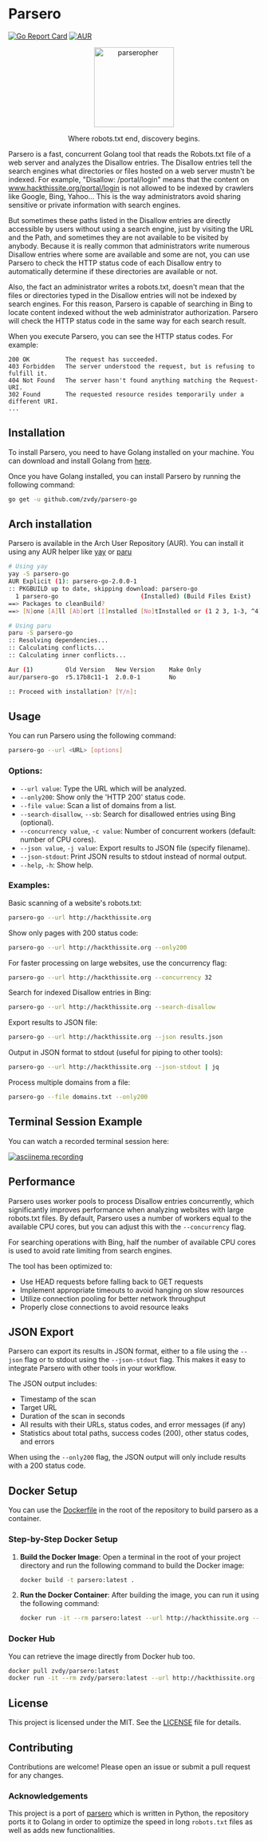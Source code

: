 # Parsero

[![Go Report Card](https://goreportcard.com/badge/github.com/zvdy/parsero-go)](https://goreportcard.com/report/github.com/zvdy/parsero-go)
[![AUR](https://img.shields.io/aur/version/parsero-go?logo=archlinux&logoColor=white)](https://aur.archlinux.org/packages/parsero-go)
<div align="center">
   <img src="https://i.imgur.com/INJgn0i.png" alt="parseropher" width="160">
   <p><em?>Where robots.txt end, discovery begins.</em></p>
</div>

Parsero is a fast, concurrent Golang tool that reads the Robots.txt
file of a web server and analyzes the Disallow entries. The Disallow
entries tell the search engines what directories or files hosted on a
web server mustn't be indexed. For example, "Disallow: /portal/login"
means that the content on www.hackthissite.org/portal/login is not allowed
to be indexed by crawlers like Google, Bing, Yahoo... This is the way
administrators avoid sharing sensitive or private information
with search engines.

But sometimes these paths listed in the Disallow entries are directly
accessible by users without using a search engine, just by visiting
the URL and the Path, and sometimes they are not available to be visited
by anybody. Because it is really common that administrators write
numerous Disallow entries where some are available and some are
not, you can use Parsero to check the HTTP status code of each
Disallow entry to automatically determine if these directories are
available or not.

Also, the fact an administrator writes a robots.txt, doesn't mean
that the files or directories typed in the Disallow entries will not
be indexed by search engines. For this reason, Parsero is
capable of searching in Bing to locate content indexed without the web
administrator authorization. Parsero will check the HTTP status code in
the same way for each search result.

When you execute Parsero, you can see the HTTP status codes. For example:

    200 OK          The request has succeeded.
    403 Forbidden   The server understood the request, but is refusing to fulfill it.
    404 Not Found   The server hasn't found anything matching the Request-URI.
    302 Found       The requested resource resides temporarily under a different URI.
    ...

## Installation
To install Parsero, you need to have Golang installed on your machine. You can download and install Golang from [here](https://golang.org/dl/).

Once you have Golang installed, you can install Parsero by running the following command:

```sh
go get -u github.com/zvdy/parsero-go
```

## Arch installation
Parsero is available in the Arch User Repository (AUR). You can install it using any AUR helper like [yay](https://github.com/Jguer/yay) or [paru](https://github.com/Morganamilo/paru)

```sh
# Using yay
yay -S parsero-go
AUR Explicit (1): parsero-go-2.0.0-1
:: PKGBUILD up to date, skipping download: parsero-go
  1 parsero-go                       (Installed) (Build Files Exist)
==> Packages to cleanBuild?
==> [N]one [A]ll [Ab]ort [I]nstalled [No]tInstalled or (1 2 3, 1-3, ^4)

# Using paru
paru -S parsero-go
:: Resolving dependencies...
:: Calculating conflicts...
:: Calculating inner conflicts...

Aur (1)         Old Version   New Version    Make Only
aur/parsero-go  r5.17b8c11-1  2.0.0-1        No

:: Proceed with installation? [Y/n]: 
```

## Usage
You can run Parsero using the following command:

```sh
parsero-go --url <URL> [options]
```

### Options:
- `--url value`: Type the URL which will be analyzed.
- `--only200`: Show only the 'HTTP 200' status code.
- `--file value`: Scan a list of domains from a list.
- `--search-disallow`, `--sb`: Search for disallowed entries using Bing (optional).
- `--concurrency value`, `-c value`: Number of concurrent workers (default: number of CPU cores).
- `--json value`, `-j value`: Export results to JSON file (specify filename).
- `--json-stdout`: Print JSON results to stdout instead of normal output.
- `--help`, `-h`: Show help.

### Examples:

Basic scanning of a website's robots.txt:
```sh
parsero-go --url http://hackthissite.org
```

Show only pages with 200 status code:
```sh
parsero-go --url http://hackthissite.org --only200
```

For faster processing on large websites, use the concurrency flag:
```sh
parsero-go --url http://hackthissite.org --concurrency 32
```

Search for indexed Disallow entries in Bing:
```sh
parsero-go --url http://hackthissite.org --search-disallow
```

Export results to JSON file:
```sh
parsero-go --url http://hackthissite.org --json results.json
```

Output in JSON format to stdout (useful for piping to other tools):
```sh
parsero-go --url http://hackthissite.org --json-stdout | jq
```

Process multiple domains from a file:
```sh
parsero-go --file domains.txt --only200
```

## Terminal Session Example

You can watch a recorded terminal session here:

[![asciinema recording](https://asciinema.org/a/Vd0kE9zVyPPwqLNjsEGDr4IZg.png)](https://asciinema.org/a/Vd0kE9zVyPPwqLNjsEGDr4IZg)

## Performance

Parsero uses worker pools to process Disallow entries concurrently, which significantly improves performance when analyzing websites with large robots.txt files. By default, Parsero uses a number of workers equal to the available CPU cores, but you can adjust this with the `--concurrency` flag.

For searching operations with Bing, half the number of available CPU cores is used to avoid rate limiting from search engines.

The tool has been optimized to:
- Use HEAD requests before falling back to GET requests
- Implement appropriate timeouts to avoid hanging on slow resources
- Utilize connection pooling for better network throughput
- Properly close connections to avoid resource leaks

## JSON Export

Parsero can export its results in JSON format, either to a file using the `--json` flag or to stdout using the `--json-stdout` flag. This makes it easy to integrate Parsero with other tools in your workflow.

The JSON output includes:
- Timestamp of the scan
- Target URL
- Duration of the scan in seconds
- All results with their URLs, status codes, and error messages (if any)
- Statistics about total paths, success codes (200), other status codes, and errors

When using the `--only200` flag, the JSON output will only include results with a 200 status code.

## 

## Docker Setup

You can use the [Dockerfile](Dockerfile) in the root of the repository to build parsero as a container.

### Step-by-Step Docker Setup

1. **Build the Docker Image**:
   Open a terminal in the root of your project directory and run the following command to build the Docker image:

   ```sh
   docker build -t parsero:latest .
   ```

2. **Run the Docker Container**:
   After building the image, you can run it using the following command:

   ```sh
   docker run -it --rm parsero:latest --url http://hackthissite.org --only200
   ```

### Docker Hub

You can retrieve the image directly from Docker hub too.

   ```sh
   docker pull zvdy/parsero:latest
   docker run -it --rm zvdy/parsero:latest --url http://hackthissite.org --only200
   ```

## License
This project is licensed under the MIT. See the [LICENSE](LICENSE) file for details.

## Contributing
Contributions are welcome! Please open an issue or submit a pull request for any changes.

### Acknowledgements
This project is a port of [parsero](https://github.com/behindthefirewalls/Parsero) which is written in Python, the repository ports it to Golang in order to optimize the speed in long `robots.txt` files as well as adds new functionalities.
